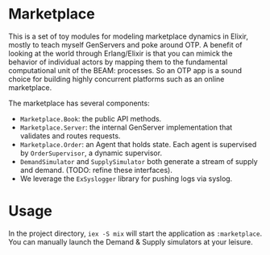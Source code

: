 # Marketplace

This is a set of toy modules for modeling marketplace dynamics in Elixir, mostly to teach myself GenServers and poke around OTP. 
A benefit of looking at the world through Erlang/Elixir is that you can mimick the behavior of individual actors by mapping them to the fundamental computational unit of the BEAM: processes. So an OTP app is a sound choice for building highly concurrent platforms such as an online marketplace. 

The marketplace has several components: 
- `Marketplace.Book`: the public API methods. 
- `Marketplace.Server`: the internal GenServer implementation that validates and routes requests. 
- `Marketplace.Order`: an Agent that holds state. Each agent is supervised by `OrderSupervisor`, a dynamic supervisor. 
- `DemandSimulator` and `SupplySimulator` both generate a stream of supply and demand. (TODO: refine these interfaces). 
- We leverage the `ExSyslogger` library for pushing logs via syslog. 

# Usage 

In the project directory, `iex -S mix` will start the application as `:marketplace`. You can manually launch the Demand & Supply simulators at your leisure.
